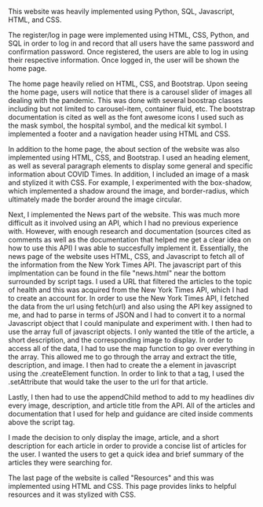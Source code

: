 This website was heavily implemented using Python, SQL, Javascript, HTML, and CSS.

The register/log in page were implemented using HTML, CSS, Python, and SQL in order to log in and record that all users have the same password and confirmation password. Once registered,
the users are able to log in using their respective information. Once logged in, the user will be shown the home page.

The home page heavily relied on HTML, CSS, and Bootstrap. Upon seeing the home page, users will notice that there is a carousel slider of images all dealing with the pandemic.
This was done with several boostrap classes including but not limited to carousel-item, container fluid, etc. The bootstrap documentation is cited as well as the font awesome
icons I used such as the mask symbol, the hospital symbol, and the medical kit symbol. I implemented a footer and a navigation header using HTML and CSS.

In addition to the home page, the about section of the website was also implemented using HTML, CSS, and Bootstrap. I used an heading element, as well as several
paragraph elements to display some general and specific information about COVID Times. In addition, I included an image of a mask and stylized it with CSS. For example, I
experimented with the box-shadow, which implemented a shadow around the image, and border-radius, which ultimately made the border around the image circular.

Next, I implemented the News part of the website. This was much more difficult as it involved using an API, which I had no previous experience with. However, with enough research and
documentation (sources cited as comments as well as the documentation that helped me get a clear idea on how to use this API) I was able to succesfully implement it. Essentially, the news
page of the website uses HTML, CSS, and Javascript to fetch all of the information from the New York Times API. The javascript part of this implmentation can be found in the file
"news.html" near the bottom surrounded by script tags. I used a URL that filtered the articles to the topic of health and this was acquired from the New York Times API, which I had to create
an account for. In order to use the New York Times API, I fetched the data from the url using fetch(url) and also using the API key assigned to me, and had to parse in terms of JSON and I had to convert it to a normal Javascript
object that I could manipulate and experiment with. I then had to use the array full of javascript objects. I only wanted the title of the article, a short description, and the corresponding
image to display. In order to access all of the data, I had to use the map function to go over everything in the array. This allowed me to go through the array and extract the title, description, and image.
I then had to create the a element in javascript using the .createElement function. In order to link to that a tag, I used the .setAttribute
that would take the user to the url for that article.


Lastly, I then had to use the appendChild method to add to my headlines div every image, description, and article title from the API. All of the articles and
documentation that I used for help and guidance are cited inside comments above the script tag.

I made the decision to only display the image, article, and a short description for each article in order to provide a concise list of articles for the user. I wanted the users to
get a quick idea and brief summary of the articles they were searching for.

The last page of the website is called "Resources" and this was implemented using HTML and CSS. This page provides links to helpful resources and it was stylized with CSS.

